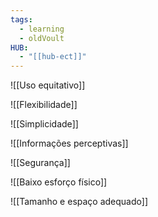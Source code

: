```yaml
---
tags:
  - learning
  - oldVoult
HUB:
  - "[[hub-ect]]"
---
```

![[Uso equitativo]] 

![[Flexibilidade]]
 
![[Simplicidade]] 


![[Informações perceptivas]] 

![[Segurança]]

![[Baixo esforço físico]] 

![[Tamanho e espaço adequado]]